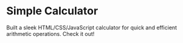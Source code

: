 # Simple Calculator
Built a sleek HTML/CSS/JavaScript calculator for quick and efficient arithmetic operations. Check it out!
